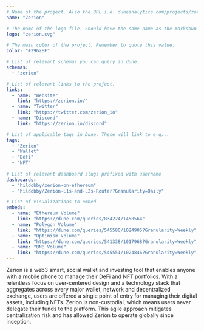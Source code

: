 ```yaml
---
# Name of the project. Also the URL i.e. duneanalytics.com/projects/zerion.
name: "Zerion" 

# The name of the logo file. Should have the same name as the markdown file.
logo: "zerion.svg"

# The main color of the project. Remember to quote this value.
color: "#2962EF"

# List of relevant schemas you can query in dune.
schemas: 
  - "zerion"

# List of relevant links to the project.
links:
  - name: "Website"
    link: "https://zerion.io/"
  - name: "Twitter"
    link: "https://twitter.com/zerion_io"
  - name: "Discord"
    link: "https://zerion.io/discord"

# List of applicable tags in Dune. These will link to e.g...
tags:
  - "Zerion" 
  - "Wallet"
  - "DeFi"
  - "NFT"
  
# List of relevant dashboard slugs prefixed with username
dashboards:
  - "hildobby/zerion-on-ethereum"
  - "hildobby/Zerion-L1s-and-L2s-Router?Granularity=Daily"

# List of visualizations to embed
embeds:
  - name: "Ethereum Volume"
    link: "https://dune.com/queries/834224/1458564"
  - name: "Polygon Volume"
    link: "https://dune.com/queries/545580/1024905?Granularity=Weekly"
  - name: "Optimism Volume"
    link: "https://dune.com/queries/541338/1017968?Granularity=Weekly" 
  - name: "BNB Volume"
    link: "https://dune.com/queries/545551/1024846?Granularity=Weekly" 
---
```


Zerion is a web3 smart, social wallet and investing tool that enables anyone with a mobile phone to manage their DeFi and NFT portfolios. With a relentless focus on user-centered design and a technology stack that aggregates across every major wallet, network and decentralized exchange, users are offered a single point of entry for managing their digital assets, including NFTs. Zerion is non-custodial, which means users never delegate their funds to the platform. This agile approach mitigates centralization risk and has allowed Zerion to operate globally since inception.
